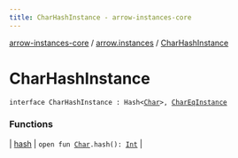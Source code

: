 ```yaml
---
title: CharHashInstance - arrow-instances-core
---
```


[arrow-instances-core](../../index.html) / [arrow.instances](../index.html) / [CharHashInstance](./index.html)

# CharHashInstance

`interface CharHashInstance : Hash<`[`Char`](https://kotlinlang.org/api/latest/jvm/stdlib/kotlin/-char/index.html)`>, `[`CharEqInstance`](../-char-eq-instance/index.html)

### Functions

| [hash](hash.html) | `open fun `[`Char`](https://kotlinlang.org/api/latest/jvm/stdlib/kotlin/-char/index.html)`.hash(): `[`Int`](https://kotlinlang.org/api/latest/jvm/stdlib/kotlin/-int/index.html) |

